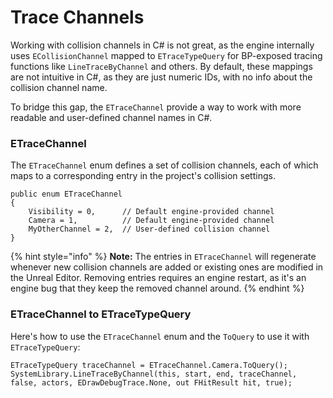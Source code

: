 # Trace Channels

Working with collision channels in C# is not great, as the engine internally uses `ECollisionChannel` mapped to `ETraceTypeQuery` for BP-exposed tracing functions like `LineTraceByChannel` and others. By default, these mappings are not intuitive in C#, as they are just numeric IDs, with no info about the collision channel name.

To bridge this gap, the `ETraceChannel` provide a way to work with more readable and user-defined channel names in C#.

### ETraceChannel

The `ETraceChannel` enum defines a set of collision channels, each of which maps to a corresponding entry in the project's collision settings.

```
public enum ETraceChannel
{
    Visibility = 0,      // Default engine-provided channel
    Camera = 1,          // Default engine-provided channel
    MyOtherChannel = 2,  // User-defined collision channel
}
```

{% hint style="info" %}
**Note:** The entries in `ETraceChannel` will regenerate whenever new collision channels are added or existing ones are modified in the Unreal Editor. Removing entries requires an engine restart, as it's an engine bug that they keep the removed channel around.
{% endhint %}

### ETraceChannel to ETraceTypeQuery

Here's how to use the `ETraceChannel` enum and the `ToQuery` to use it with `ETraceTypeQuery`:

```
ETraceTypeQuery traceChannel = ETraceChannel.Camera.ToQuery();
SystemLibrary.LineTraceByChannel(this, start, end, traceChannel, false, actors, EDrawDebugTrace.None, out FHitResult hit, true);
```
